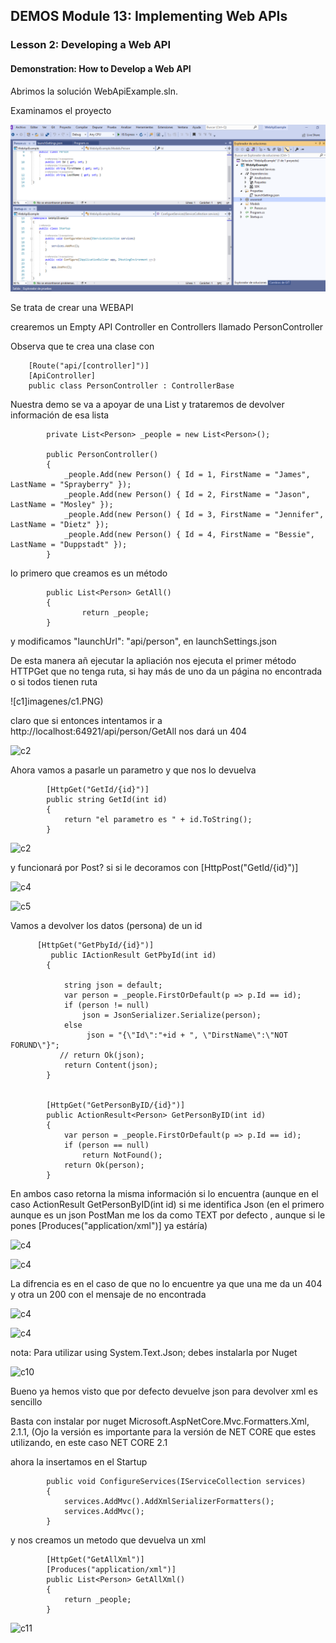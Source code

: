 ## DEMOS Module 13: Implementing Web APIs

### Lesson 2: Developing a Web API

####  Demonstration: How to Develop a Web API

Abrimos la solución  WebApiExample.sln.


Examinamos el proyecto

![c0](imagenes/c0.PNG)


Se trata de crear una WEBAPI 



crearemos un Empty API Controller en Controllers llamado PersonController 

Observa que te crea una clase con

````
    [Route("api/[controller]")]
    [ApiController]
    public class PersonController : ControllerBase
````

Nuestra demo se va a apoyar de una List<Person> y trataremos de devolver información de esa lista

```
		private List<Person> _people = new List<Person>();

        public PersonController()
        {
            _people.Add(new Person() { Id = 1, FirstName = "James", LastName = "Sprayberry" });
            _people.Add(new Person() { Id = 2, FirstName = "Jason", LastName = "Mosley" });
            _people.Add(new Person() { Id = 3, FirstName = "Jennifer", LastName = "Dietz" });
            _people.Add(new Person() { Id = 4, FirstName = "Bessie", LastName = "Duppstadt" });
        }
````

lo primero que creamos es un método 

````
        public List<Person> GetAll()
        {
                return _people;
        }

````

y modificamos     "launchUrl": "api/person", en launchSettings.json

De esta manera añ ejecutar la apliación nos ejecuta el primer método HTTPGet que no tenga ruta, si hay más de uno da un página no encontrada o si todos tienen ruta  


![c1]imagenes/c1.PNG)

claro que si entonces intentamos ir a http://localhost:64921/api/person/GetAll nos dará un 404

![c2](imagenes/c2.PNG)


Ahora vamos a pasarle un parametro y que nos lo devuelva

````
		[HttpGet("GetId/{id}")]
        public string GetId(int id)
        {
            return "el parametro es " + id.ToString();
        }
````		

![c2](imagenes/c3.PNG)

y funcionará por Post? si si le decoramos con   [HttpPost("GetId/{id}")]


![c4](imagenes/c4.PNG)

![c5](imagenes/c5.PNG)



Vamos a devolver los datos (persona) de un id


````
      [HttpGet("GetPbyId/{id}")]
         public IActionResult GetPbyId(int id)
        {

            string json = default;
            var person = _people.FirstOrDefault(p => p.Id == id);
            if (person != null)
                json = JsonSerializer.Serialize(person);
            else
                 json = "{\"Id\":"+id + ", \"DirstName\":\"NOT FORUND\"}";
           // return Ok(json);
            return Content(json);
        }


        [HttpGet("GetPersonByID/{id}")]
        public ActionResult<Person> GetPersonByID(int id)
        {
            var person = _people.FirstOrDefault(p => p.Id == id);
            if (person == null)
                return NotFound();
            return Ok(person);
        }
````

En ambos caso retorna la misma información si lo encuentra (aunque en el caso ActionResult<Person> GetPersonByID(int id) si me identifica Json
(en el primero aunque es un json PostMan me los da como TEXT por defecto , aunque si le pones  [Produces("application/xml")] ya estáría) 


![c4](imagenes/c6.PNG)

![c4](imagenes/c9.PNG)



La difrencia  es en el caso de que no lo encuentre ya que una me da un 404 y otra un 200 con el mensaje de no encontrada



![c4](imagenes/c7.PNG)

		
![c4](imagenes/c8.PNG)


nota: Para utilizar using System.Text.Json; debes instalarla por Nuget 

![c10](imagenes/c10.PNG)



Bueno ya hemos visto que por defecto devuelve json para devolver xml es sencillo

Basta con instalar por nuget Microsoft.AspNetCore.Mvc.Formatters.Xml,  2.1.1,   (Ojo la versión es importante para la versión de NET CORE que estes utilizando, en este caso NET CORE 2.1


ahora la insertamos en el Startup 


````
        public void ConfigureServices(IServiceCollection services)
        {
            services.AddMvc().AddXmlSerializerFormatters();
            services.AddMvc();
        }
````

y nos creamos un metodo que devuelva un xml
````
        [HttpGet("GetAllXml")]
        [Produces("application/xml")]
        public List<Person> GetAllXml()
        {
            return _people;
        }
````


![c11](imagenes/c11.PNG)





